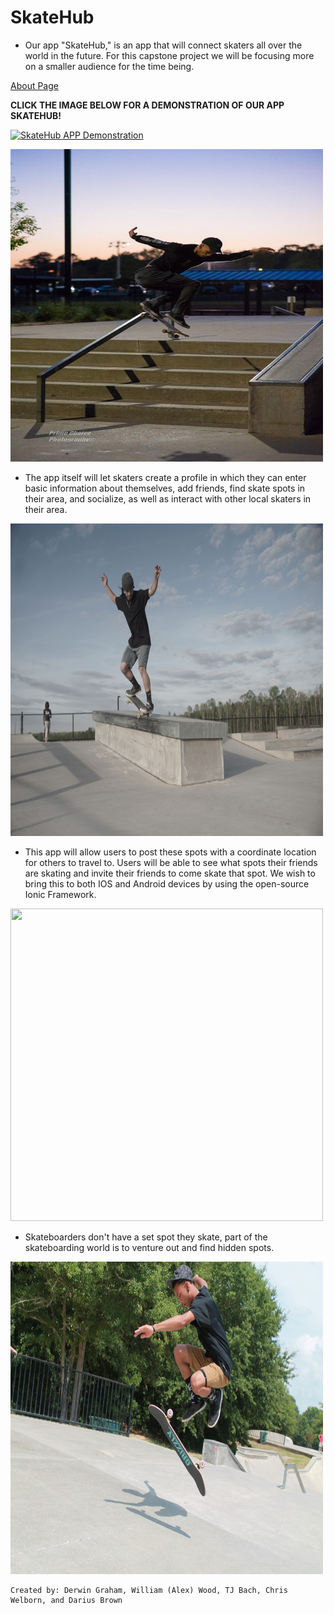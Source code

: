 # SkateHub
* Our app "SkateHub," is an app that will connect skaters all over the world in the future. For this capstone project we will be focusing more on a smaller audience for the time being.

[About Page](./about.html)

**CLICK THE IMAGE BELOW FOR A DEMONSTRATION OF OUR APP SKATEHUB!**

[![SkateHub APP Demonstration](https://image.ibb.co/i5hcwx/Screenshot_20180424_221934_Skate_Hub.jpg)](https://www.youtube.com/watch?v=yc0-_V140U8)


<img src="./siteImages/Attach23632_20180420_204453.jpg" width="500" height="500" />

* The app itself will let skaters create a profile in which they can enter basic information about themselves, add friends, find skate spots in their area, and socialize, as well as interact with other local skaters in their area. 

<img src="./siteImages/DSC03544.JPG" width="500" height="500" />

* This app will allow users to post these spots with a coordinate location for others to travel to. Users will be able to see what spots their friends are skating and invite their friends to come skate that spot. We wish to bring this to both IOS and Android devices by using the open-source Ionic Framework.

<img src="./siteImages/IMG_8819.JPG" width="500" height="500" />

* Skateboarders don't have a set spot they skate, part of the skateboarding world is to venture out and find hidden spots.

<img src="./siteImages/IMG_8826.JPG" width="500" height="500" />

```
Created by: Derwin Graham, William (Alex) Wood, TJ Bach, Chris Welborn, and Darius Brown
```
